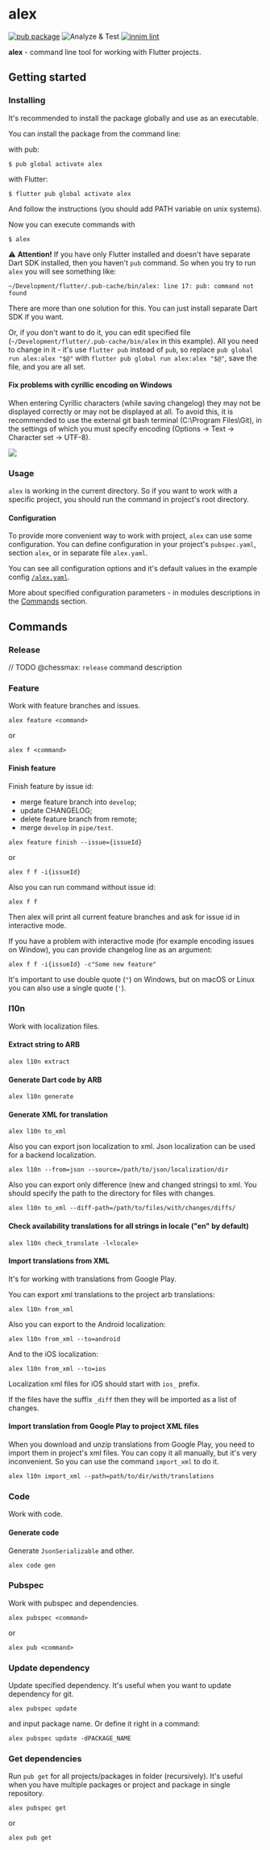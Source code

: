 # alex

[![pub package](https://img.shields.io/pub/v/alex)](https://pub.dev/packages/alex)
![Analyze & Test](https://github.com/Innim/alex/actions/workflows/dart.yml/badge.svg?branch=master)
[![innim lint](https://img.shields.io/badge/style-innim_lint-40c4ff.svg)](https://pub.dev/packages/innim_lint)

**alex** - command line tool for working with Flutter projects.

## Getting started

### Installing

It's recommended to install the package globally and use as an executable.

You can install the package from the command line:

with pub:

```
$ pub global activate alex
```

with Flutter:

```
$ flutter pub global activate alex
```

And follow the instructions (you should add PATH variable on unix systems).

Now you can execute commands with

```
$ alex
```

⚠️ **Attention!** If you have only Flutter installed and doesn't have separate Dart SDK
installed, then you haven't `pub` command. So when you try to run `alex` you will see something like:

```
~/Development/flutter/.pub-cache/bin/alex: line 17: pub: command not found
```

There are more than one solution for this. You can just install separate Dart SDK if you want. 

Or, if you don't want to do it, you can edit specified file (`~/Development/flutter/.pub-cache/bin/alex` in this example). All you need to change in it - it's use `flutter pub` instead of `pub`, so replace `pub global run alex:alex "$@"` with `flutter pub global run alex:alex "$@"`, save the file, and you are all set.

#### Fix problems with cyrillic encoding on Windows

When entering Cyrillic characters (while saving changelog) they may not be displayed correctly or may not be displayed at all.
To avoid this, it is recommended to use the external git bash terminal (C:\Program Files\Git), in the settings of which you must specify encoding (Options -> Text -> Character set -> UTF-8).

![](https://raw.githubusercontent.com/Innim/alex/master/readme_images/bash.png)

### Usage

`alex` is working in the current directory. So if you want to work with a specific project, you should run the command in project's root directory.

#### Configuration

To provide more convenient way to work with project, `alex` can use some configuration.
You can define configuration in your project's `pubspec.yaml`, section  `alex`,
or in separate file `alex.yaml`.

You can see all configuration options and it's default values in the example config [`/alex.yaml`](./alex.yaml).

More about specified configuration parameters - in modules descriptions in the [Commands](#commands) section.

## Commands

### Release
// TODO @chessmax: `release` command description

### Feature

Work with feature branches and issues.

```
alex feature <command>
```

or 

```
alex f <command>
```

#### Finish feature 

Finish feature by issue id:
- merge feature branch into `develop`;
- update CHANGELOG;
- delete feature branch from remote;
- merge `develop` in `pipe/test`.

```
alex feature finish --issue={issueId}
```

or

```
alex f f -i{issueId}
```

Also you can run command without issue id:

```
alex f f
```

Then alex will print all current feature branches and ask for issue id in interactive mode.

If you have a problem with interactive mode (for example encoding issues on Window),
you can provide changelog line as an argument:

```
alex f f -i{issueId} -c"Some new feature"
```

It's important to use double quote (`"`) on Windows, but on macOS or Linux you can also use a single quote (`'`).

### l10n

Work with localization files.

#### Extract string to ARB

```
alex l10n extract
```

#### Generate Dart code by ARB

```
alex l10n generate
```

#### Generate XML for translation

```
alex l10n to_xml
```
Also you can export json localization to xml.
Json localization can be used for a backend localization.

```
alex l10n --from=json --source=/path/to/json/localization/dir
```

Also you can export only difference (new and changed strings) to xml.
You should specify the path to the directory for files with changes.

```
alex l10n to_xml --diff-path=/path/to/files/with/changes/diffs/
```

#### Check availability translations for all strings in locale ("en" by default)

```
alex l10n check_translate -l<locale>
```

#### Import translations from XML

It's for working with translations from Google Play.

You can export xml translations to the project arb translations:

```
alex l10n from_xml
```

Also you can export to the Android localization:

```
alex l10n from_xml --to=android
```

And to the iOS localization:

```
alex l10n from_xml --to=ios
```

Localization xml files for iOS should start with `ios_` prefix.

If the files have the suffix `_diff` then they will be imported as a list of changes.

#### Import translation from Google Play to project XML files

When you download and unzip translations from Google Play,
you need to import them in project's xml files. You can 
copy it all manually, but it's very inconvenient.
So you can use the command `import_xml` to do it.

```
alex l10n import_xml --path=path/to/dir/with/translations
```

### Code 

Work with code.

#### Generate code

Generate `JsonSerializable` and other.

```
alex code gen
```

### Pubspec

Work with pubspec and dependencies.

```
alex pubspec <command>
```

or 

```
alex pub <command>
```

### Update dependency

Update specified dependency. It's useful when you want to update
dependency for git. 

```
alex pubspec update
```

and input package name. Or define it right in a command:

```
alex pubspec update -dPACKAGE_NAME
```

### Get dependencies

Run `pub get` for all projects/packages in folder (recursively). It's useful
when you have multiple packages or project and package in single repository.

```
alex pubspec get
```

or 

```
alex pub get
```
